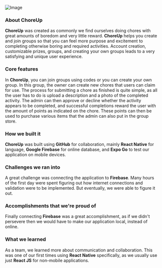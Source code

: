 ![Image](https://cdn.discordapp.com/attachments/1123088348437827666/1213934269995552838/logo.png?ex=65f74763&is=65e4d263&hm=bf3b6cb76e0ef53f5af87669948c5738593188e7d9107b6c6f562c3c2656f350&)

### About ChoreUp
**ChoreUp** was created as commonly we find ourselves doing chores with great amounts of boredom and very little reward. **ChoreUp** helps you create and join groups so that you can feel more purpose and excitement to completing otherwise boring and required activities. Account creation, customizable prizes, groups, and creating your own groups leads to a very satisfying and unique user experience.

### Core features
In **ChoreUp**, you can join groups using codes or you can create your own group. In this group, the owner can create new chores that users can claim for use. The process for submitting a chore as finished is quite simple, as all the user has to do is upload a description and a photo of the completed activity. The admin can then approve or decline whether the activity appears to be completed, and successful completions reward the user with the amount of points as indicated on the chore. These points can then be used to purchase various items that the admin can also put in the group store.
### How we built it
**ChoreUp** was built using **GitHub** for collaboration, mainly **React Native** for language, **Google Firebase** for online database, and **Expo Go** to test our application on mobile devices. 

### Challenges we ran into
A great challenge was connecting the application to **Firebase**. Many hours of the first day were spent figuring out how internet connections and validation were to be implemented. But eventually, we were able to figure it out.

### Accomplishments that we're proud of
Finally connecting **Firebase** was a great accomplishment, as if we didn't persevere then we would have to make our application local, instead of online.

### What we learned
As a team, we learned more about communication and collaboration. This was one of our first times using **React Native** specifically, as we usually use just **React JS** for non-mobile applications. 
